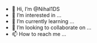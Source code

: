- 👋 Hi, I’m @Nihal1DS
- 👀 I’m interested in ...
- 🌱 I’m currently learning ...
- 💞️ I’m looking to collaborate on ...
- 📫 How to reach me ...

<!---
Nihal1DS/Nihal1DS is a ✨ special ✨ repository because its `README.md` (this file) appears on your GitHub profile.
You can click the Preview link to take a look at your changes.
--->
